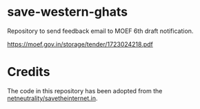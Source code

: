 # save-western-ghats

Repository to send feedback email to MOEF 6th draft notification.

https://moef.gov.in/storage/tender/1723024218.pdf

# Credits

The code in this repository has been adopted from the [netneutrality/savetheinternet.in](https://github.com/netneutrality/savetheinternet.in).

